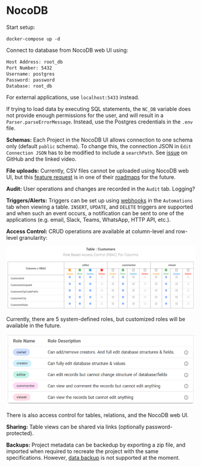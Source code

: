 # NocoDB

Start setup:

    docker-compose up -d

Connect to database from NocoDB web UI using:

    Host Address: root_db
    Port Number: 5432
    Username: postgres
    Password: password
    Database: root_db

For external applications, use `localhost:5433` instead.

If trying to load data by executing SQL statements, the `NC_DB` variable does not provide
enough permissions for the user, and will result in a `Parser.parseErrorMessage`.
Instead, use the Postgres credentials in the `.env` file.

**Schemas:** Each Project in the NocoDB UI allows connection to one schema only (default `public` schema).
To change this, the connection JSON in `Edit Connection JSON` has to be modified to include
a `searchPath`. See [issue](https://github.com/nocodb/nocodb/issues/226) on GitHub and the
linked video.

**File uploads:** Currently, CSV files cannot be uploaded using NocoDB web UI, but this
[feature request](https://github.com/nocodb/nocodb/issues/179) is in one of their
[roadmaps](https://github.com/nocodb/nocodb/projects/1#card-67764613) for the future.

**Audit:** User operations and changes are recorded in the `Audit` tab. Logging?

**Triggers/Alerts:** Triggers can be set up using [webhooks](https://docs.nocodb.com/developer-resources/webhooks)
in the `Automations` tab when viewing a table. `INSERT`, `UPDATE`, and `DELETE` triggers are supported and when
such an event occurs, a notification can be sent to one of the applications (e.g. email, Slack, Teams, WhatsApp, HTTP API, etc.).

**Access Control:** CRUD operations are available at column-level and row-level granularity:

![RBAC for CRUD operations](assets/images/rbac_for_crud.png "RBAC for CRUD operations")

Currently, there are 5 system-defined roles, but customized roles will be available in the future.

![Roles](../assets/images/roles.png "Roles")

There is also access control for tables, relations, and the NocoDB web UI.

**Sharing:** Table views can be shared via links (optionally password-protected).

**Backups:** Project metadata can be backedup by exporting a zip file, and imported when
required to recreate the project with the same specifications. However,
[data backup](https://github.com/nocodb/nocodb/issues/384) is not supported at the moment.
